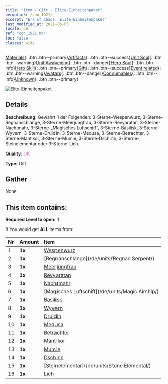 ```yaml
---
title: "Item - Gift - Elite-Einheitenpaket"
permalink: /con_1921/
excerpt: "Era of Chaos  Elite-Einheitenpaket"
last_modified_at: 2021-05-05
locale: de
ref: "con_1921.md"
toc: false
classes: wide
---
```

 [Materials](/ItemsDE/){: .btn .btn--primary}[Artifacts](/ItemsDE/Artifacts/){: .btn .btn--success}[Unit Soul](/ItemsDE/UnitSoul/){: .btn .btn--warning}[Unit Awakening](/ItemsDE/UnitAwakening/){: .btn .btn--danger}[Hero Soul](/ItemsDE/HeroSoul/){: .btn .btn--info}[Hero Skill](/ItemsDE/HeroSkill/){: .btn .btn--primary}[Gift](/ItemsDE/Gift/){: .btn .btn--success}[Event related](/ItemsDE/Events/){: .btn .btn--warning}[Avatars](/ItemsDE/Avatars/){: .btn .btn--danger}[Consumables](/ItemsDE/Consumables/){: .btn .btn--info}[Unknown](/ItemsDE/Unknown/){: .btn .btn--primary}

 ![Elite-Einheitenpaket](/images/t/i_907054.png)

## Details
 **Beschreibung:** Gewährt 1 der Folgenden: 3-Sterne-Wespenwurz, 3-Sterne-Regnanschlange, 3-Sterne-Meerjungfrau, 3-Sterne-Revyaratan, 3-Sterne-Nachtmahr, 3-Sterne-„Magisches Luftschiff“, 3-Sterne-Basilisk, 3-Sterne-Wyvern, 3-Sterne-Druidin, 3-Sterne-Medusa, 3-Sterne-Betrachter, 3-Sterne-Mantikor, 3-Sterne-Mumie, 3-Sterne-Dschinn, 3-Sterne-Steinelementar oder 3-Sterne-Lich.

 **Quality:** <span style="color: #DA70D6">OK</span>

 **Type:** Gift

## Gather

  None

## This item contains:

 **Required Level to open:** 1

 8 You would get **ALL** items  from:

  | Nr | Amount |     Item    |
  |:---|:-------|:------------|
  | 1 |  **1x** | [Wespenwurz](/de/units/Waspwort/) |  | 
  | 2 |  **1x** | [Regnanschlange](/de/units/Regnan Serpent/) |  | 
  | 3 |  **1x** | [Meerjungfrau](/de/units/Mermaid/) |  | 
  | 4 |  **1x** | [Revyaratan](/de/units/Revyaratan/) |  | 
  | 5 |  **1x** | [Nachtmahr](/de/units/Nightmare/) |  | 
  | 6 |  **1x** | [Magisches Luftschiff](/de/units/Magic Airship/) |  | 
  | 7 |  **1x** | [Basilisk](/de/units/Basilisk/) |  | 
  | 8 |  **1x** | [Wyvern](/de/units/Wyvern/) |  | 
  | 9 |  **1x** | [Druidin](/de/units/Druid/) |  | 
  | 10 |  **1x** | [Medusa](/de/units/Medusa/) |  | 
  | 11 |  **1x** | [Betrachter](/de/units/Beholder/) |  | 
  | 12 |  **1x** | [Mantikor](/de/units/Manticore/) |  | 
  | 13 |  **1x** | [Mumie](/de/units/Mummy/) |  | 
  | 14 |  **1x** | [Dschinn](/de/units/Genie/) |  | 
  | 15 |  **1x** | [Steinelementar](/de/units/Stone Elemental/) |  | 
  | 16 |  **1x** | [Lich](/de/units/Lich/) |  | 
